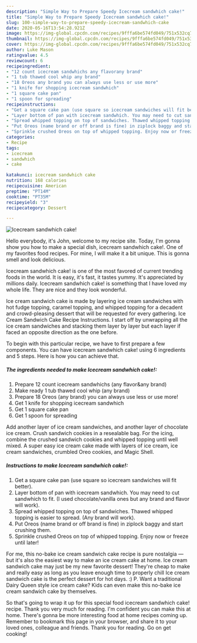 ```yaml
---
description: "Simple Way to Prepare Speedy Icecream sandwhich cake!"
title: "Simple Way to Prepare Speedy Icecream sandwhich cake!"
slug: 100-simple-way-to-prepare-speedy-icecream-sandwhich-cake
date: 2020-05-16T13:54:28.921Z
image: https://img-global.cpcdn.com/recipes/9fffa6be574fd049/751x532cq70/icecream-sandwhich-cake-recipe-main-photo.jpg
thumbnail: https://img-global.cpcdn.com/recipes/9fffa6be574fd049/751x532cq70/icecream-sandwhich-cake-recipe-main-photo.jpg
cover: https://img-global.cpcdn.com/recipes/9fffa6be574fd049/751x532cq70/icecream-sandwhich-cake-recipe-main-photo.jpg
author: Luke Mason
ratingvalue: 4.5
reviewcount: 6
recipeingredient:
- "12 count icecream sandwhichs any flavorany brand"
- "1 tub thawed cool whip any brand"
- "18 Oreos any brand you can always use less or use more"
- "1 knife for shopping icecream sandwhich"
- "1 square cake pan"
- "1 spoon for spreading"
recipeinstructions:
- "Get a square cake pan (use square so icecream sandwiches will fit better)."
- "Layer bottom of pan with icecream sandwhich. You may need to cut sandwhich to fit. (I used chocolate/vanilla ones but any brand and flavor will work)."
- "Spread whipped topping on top of sandwiches. Thawed whipped topping is easier to spread. (Any brand will work)."
- "Put Oreos (name brand or off brand is fine) in ziplock baggy and start crushing them."
- "Sprinkle crushed Oreos on top of whipped topping. Enjoy now or freeze until later!"
categories:
- Recipe
tags:
- icecream
- sandwhich
- cake

katakunci: icecream sandwhich cake 
nutrition: 168 calories
recipecuisine: American
preptime: "PT14M"
cooktime: "PT35M"
recipeyield: "3"
recipecategory: Dessert

---
```



![Icecream sandwhich cake!](https://img-global.cpcdn.com/recipes/9fffa6be574fd049/751x532cq70/icecream-sandwhich-cake-recipe-main-photo.jpg)

Hello everybody, it's John, welcome to my recipe site. Today, I'm gonna show you how to make a special dish, icecream sandwhich cake!. One of my favorites food recipes. For mine, I will make it a bit unique. This is gonna smell and look delicious.

Icecream sandwhich cake! is one of the most favored of current trending foods in the world. It is easy, it's fast, it tastes yummy. It's appreciated by millions daily. Icecream sandwhich cake! is something that I have loved my whole life. They are nice and they look wonderful.

Ice cream sandwich cake is made by layering ice cream sandwiches with hot fudge topping, caramel topping, and whipped topping for a decadent and crowd-pleasing dessert that will be requested for every gathering. Ice Cream Sandwich Cake Recipe Instructions. I start off by unwrapping all the ice cream sandwiches and stacking them layer by layer but each layer if faced an opposite direction as the one before.


To begin with this particular recipe, we have to first prepare a few components. You can have icecream sandwhich cake! using 6 ingredients and 5 steps. Here is how you can achieve that.

##### The ingredients needed to make Icecream sandwhich cake!:

1. Prepare 12 count icecream sandwhichs (any flavor&amp;any brand)
1. Make ready 1 tub thawed cool whip (any brand)
1. Prepare 18 Oreos (any brand) you can always use less or use more!
1. Get 1 knife for shopping icecream sandwhich
1. Get 1 square cake pan
1. Get 1 spoon for spreading


Add another layer of ice cream sandwiches, and another layer of chocolate ice cream. Crush sandwich cookies in a resealable bag. For the icing, combine the crushed sandwich cookies and whipped topping until well mixed. A super easy ice cream cake made with layers of ice cream, ice cream sandwiches, crumbled Oreo cookies, and Magic Shell. 

##### Instructions to make Icecream sandwhich cake!:

1. Get a square cake pan (use square so icecream sandwiches will fit better).
1. Layer bottom of pan with icecream sandwhich. You may need to cut sandwhich to fit. (I used chocolate/vanilla ones but any brand and flavor will work).
1. Spread whipped topping on top of sandwiches. Thawed whipped topping is easier to spread. (Any brand will work).
1. Put Oreos (name brand or off brand is fine) in ziplock baggy and start crushing them.
1. Sprinkle crushed Oreos on top of whipped topping. Enjoy now or freeze until later!


For me, this no-bake ice cream sandwich cake recipe is pure nostalgia — but it&#39;s also the easiest way to make an ice cream cake at home. Ice cream sandwich cake may just be my new favorite dessert! They&#39;re cheap to make and really easy as long as you leave enough time to properly chill Ice cream sandwich cake is the perfect dessert for hot days. :) P. Want a traditional Dairy Queen style ice cream cake? Kids can even make this no-bake ice cream sandwich cake by themselves. 

So that's going to wrap it up for this special food icecream sandwhich cake! recipe. Thank you very much for reading. I'm confident you can make this at home. There's gonna be more interesting food at home recipes coming up. Remember to bookmark this page in your browser, and share it to your loved ones, colleague and friends. Thank you for reading. Go on get cooking!
